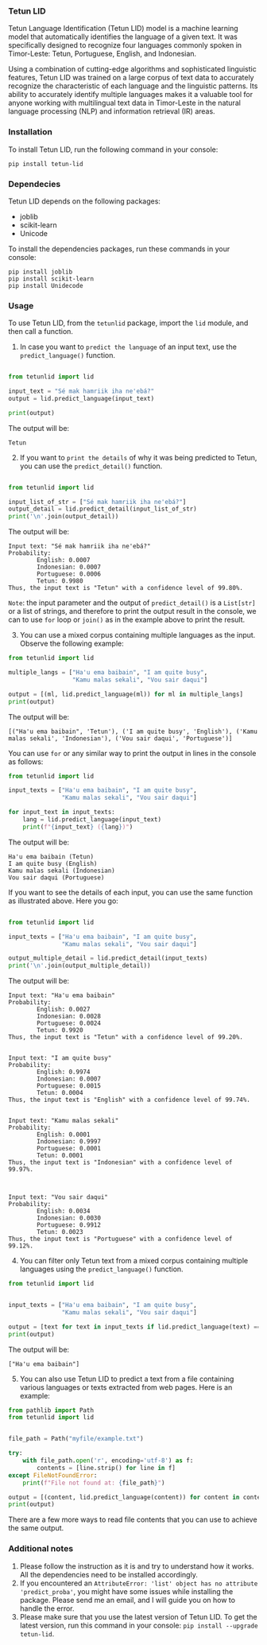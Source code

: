 ### Tetun LID
Tetun Language Identification (Tetun LID) model is a machine learning model that automatically identifies the language of a given text. It was specifically designed to recognize four languages commonly spoken in Timor-Leste: Tetun, Portuguese, English, and Indonesian.


Using a combination of cutting-edge algorithms and sophisticated linguistic features, Tetun LID was trained on a large corpus of text data to accurately recognize the characteristic of each language and the linguistic patterns. Its ability to accurately identify multiple languages makes it a valuable tool for anyone working with multilingual text data in Timor-Leste in the natural language processing (NLP) and information retrieval (IR) areas.

### Installation

To install Tetun LID, run the following command in your console:

```
pip install tetun-lid
```

### Dependecies

Tetun LID depends on the following packages:

* joblib
* scikit-learn
* Unicode

To install the dependencies packages, run these commands in your console:

```
pip install joblib
pip install scikit-learn
pip install Unidecode
```

### Usage

To use Tetun LID, from the `tetunlid` package, import the `lid` module, and then call a function.

1. In case you want to `predict the language` of an input text, use the `predict_language()` function.

```python

from tetunlid import lid

input_text = "Sé mak hamriik iha ne'ebá?"
output = lid.predict_language(input_text)

print(output)
```

The output will be:

```
Tetun
```

2. If you want to `print the details` of why it was being predicted to Tetun, you can use the `predict_detail()` function.

```python

from tetunlid import lid

input_list_of_str = ["Sé mak hamriik iha ne'ebá?"]
output_detail = lid.predict_detail(input_list_of_str)
print('\n'.join(output_detail))
```

The output will be:

```
Input text: "Sé mak hamriik iha ne'ebá?"
Probability:
        English: 0.0007
        Indonesian: 0.0007
        Portuguese: 0.0006
        Tetun: 0.9980
Thus, the input text is "Tetun" with a confidence level of 99.80%.
```

`Note`: the input parameter and the output of `predict_detail()` is a `List[str]` or a list of strings, and therefore to print the output result in the console, we can to use `for` loop or `join()` as in the example above to print the result.

3. You can use a mixed corpus containing multiple languages as the input. Observe the following example:

```python
from tetunlid import lid

multiple_langs = ["Ha'u ema baibain", "I am quite busy",
                  "Kamu malas sekali", "Vou sair daqui"]

output = [(ml, lid.predict_language(ml)) for ml in multiple_langs]
print(output)
```

The output will be:

```
[("Ha'u ema baibain", 'Tetun'), ('I am quite busy', 'English'), ('Kamu malas sekali', 'Indonesian'), ('Vou sair daqui', 'Portuguese')]
```

You can use `for` or any similar way to print the output in lines in the console as follows:

```python
from tetunlid import lid

input_texts = ["Ha'u ema baibain", "I am quite busy",
               "Kamu malas sekali", "Vou sair daqui"]

for input_text in input_texts:
    lang = lid.predict_language(input_text)
    print(f"{input_text} ({lang})")
```

The output will be:

```
Ha'u ema baibain (Tetun)
I am quite busy (English)
Kamu malas sekali (Indonesian)
Vou sair daqui (Portuguese)
```

If you want to see the details of each input, you can use the same function as illustrated above. Here you go:

```python

from tetunlid import lid

input_texts = ["Ha'u ema baibain", "I am quite busy",
               "Kamu malas sekali", "Vou sair daqui"]

output_multiple_detail = lid.predict_detail(input_texts)
print('\n'.join(output_multiple_detail))
```

The output will be:

```
Input text: "Ha'u ema baibain"
Probability:
        English: 0.0027
        Indonesian: 0.0028
        Portuguese: 0.0024
        Tetun: 0.9920
Thus, the input text is "Tetun" with a confidence level of 99.20%.


Input text: "I am quite busy"
Probability:
        English: 0.9974
        Indonesian: 0.0007
        Portuguese: 0.0015
        Tetun: 0.0004
Thus, the input text is "English" with a confidence level of 99.74%.


Input text: "Kamu malas sekali"
Probability:
        English: 0.0001
        Indonesian: 0.9997
        Portuguese: 0.0001
        Tetun: 0.0001
Thus, the input text is "Indonesian" with a confidence level of 99.97%.



Input text: "Vou sair daqui"
Probability:
        English: 0.0034
        Indonesian: 0.0030
        Portuguese: 0.9912
        Tetun: 0.0023
Thus, the input text is "Portuguese" with a confidence level of 99.12%.
```

4. You can filter only Tetun text from a mixed corpus containing multiple languages using the `predict_language()` function.

```python
from tetunlid import lid


input_texts = ["Ha'u ema baibain", "I am quite busy",
               "Kamu malas sekali", "Vou sair daqui"]

output = [text for text in input_texts if lid.predict_language(text) == 'Tetun']
print(output)
```

The output will be:

```
["Ha'u ema baibain"]
```

5. You can also use Tetun LID to predict a text from a file containing various languages or texts extracted from web pages. Here is an example:

```python
from pathlib import Path
from tetunlid import lid


file_path = Path("myfile/example.txt")

try:
    with file_path.open('r', encoding='utf-8') as f:
        contents = [line.strip() for line in f]
except FileNotFoundError:
    print(f"File not found at: {file_path}")

output = [(content, lid.predict_language(content)) for content in contents]
print(output)
```

There are a few more ways to read file contents that you can use to achieve the same output.


### Additional notes

1. Please follow the instruction as it is and try to understand how it works. All the dependencies need to be installed accordingly.
2. If you encountered an `AttributeError: 'list' object has no attribute 'predict_proba'`, you might have some issues while installing the package. Please send me an email, and I will guide you on how to handle the error.
3. Please make sure that you use the latest version of Tetun LID. To get the latest version, run this command in your console: `pip install --upgrade tetun-lid`.